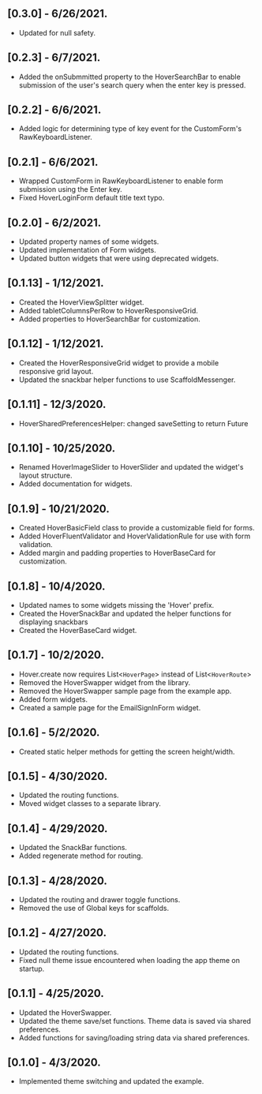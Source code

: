 ## [0.3.0] - 6/26/2021.
* Updated for null safety.

## [0.2.3] - 6/7/2021.
* Added the onSubmmitted property to the HoverSearchBar to enable submission of the user's search query when the enter key is pressed.

## [0.2.2] - 6/6/2021.
* Added logic for determining type of key event for the CustomForm's RawKeyboardListener.


## [0.2.1] - 6/6/2021.
* Wrapped CustomForm in RawKeyboardListener to enable form submission using the Enter key.
* Fixed HoverLoginForm default title text typo.

## [0.2.0] - 6/2/2021.
* Updated property names of some widgets.
* Updated implementation of Form widgets.
* Updated button widgets that were using deprecated widgets.

## [0.1.13] - 1/12/2021.
* Created the HoverViewSplitter widget.
* Added tabletColumnsPerRow to HoverResponsiveGrid.
* Added properties to HoverSearchBar for customization.

## [0.1.12] - 1/12/2021.
* Created the HoverResponsiveGrid widget to provide a mobile responsive grid layout.
* Updated the snackbar helper functions to use ScaffoldMessenger.

## [0.1.11] - 12/3/2020.
* HoverSharedPreferencesHelper: changed saveSetting to return Future<bool>

## [0.1.10] - 10/25/2020.
* Renamed HoverImageSlider to HoverSlider and updated the widget's layout structure.
* Added documentation for widgets.

## [0.1.9] - 10/21/2020.
* Created HoverBasicField class to provide a customizable field for forms.
* Added HoverFluentValidator and HoverValidationRule for use with form validation.
* Added margin and padding properties to HoverBaseCard for customization.

## [0.1.8] - 10/4/2020.
* Updated names to some widgets missing the 'Hover' prefix.
* Created the HoverSnackBar and updated the helper functions for displaying snackbars
* Created the HoverBaseCard widget.

## [0.1.7] - 10/2/2020.
* Hover.create now requires List<`HoverPage`> instead of List<`HoverRoute`>
* Removed the HoverSwapper widget from the library.
* Removed the HoverSwapper sample page from the example app.
* Added form widgets.
* Created a sample page for the EmailSignInForm widget.

## [0.1.6] - 5/2/2020.
* Created static helper methods for getting the screen height/width.

## [0.1.5] - 4/30/2020.
* Updated the routing functions.
* Moved widget classes to a separate library.

## [0.1.4] - 4/29/2020.
* Updated the SnackBar functions.
* Added regenerate method for routing.

## [0.1.3] - 4/28/2020.
* Updated the routing and drawer toggle functions.
* Removed the use of Global keys for scaffolds.

## [0.1.2] - 4/27/2020.
* Updated the routing functions.
* Fixed null theme issue encountered when loading the app theme on startup.

## [0.1.1] - 4/25/2020.
* Updated the HoverSwapper.
* Updated the theme save/set functions. Theme data is saved via shared preferences.
* Added functions for saving/loading string data via shared preferences.

## [0.1.0] - 4/3/2020.
* Implemented theme switching and updated the example.